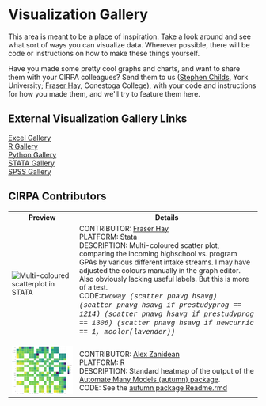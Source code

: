 Visualization Gallery
=======

This area is meant to be a place of inspiration. Take a look around and see what sort of ways you can visualize data. Wherever possible, there will be code or instructions on how to make these things yourself. 

Have you made some pretty cool graphs and charts, and want to share them with your CIRPA colleagues? Send them to us ([Stephen Childs](mailto:sechilds@yorku.ca), York University; [Fraser Hay](mailto:fhay@conestogac.on.ca), Conestoga College), with your code and instructions for how you made them, and we'll try to feature them here.

## External Visualization Gallery Links
[Excel Gallery](https://support.office.com/en-us/article/available-chart-types-in-office-a6187218-807e-4103-9e0a-27cdb19afb90)<br>
[R Gallery](https://www.r-graph-gallery.com/index.html)<br>
[Python Gallery](https://python-graph-gallery.com/)<br>
[STATA Gallery](https://www.stata.com/support/faqs/graphics/gph/stata-graphs/)<br>
[SPSS Gallery](https://stats.idre.ucla.edu/spss/seminars/spssgraphics/graphics-in-spss/)<br>


## CIRPA Contributors
<table>
  <tr>
    <th>Preview</th>
    <th>Details</th> 
  </tr>
  <tr>
    <td><img src="https://github.com/cirpa-acpri/codeshare/blob/master/Visualization%20Gallery/Images/STATA-Scatter-Multicolor.png" alt="Multi-coloured scatterplot in STATA" title="Multi-coloured scatterplot in Stata" width="450"/></td>
    <td>CONTRIBUTOR: <a href=mailto:fhay@conestogac.on.ca>Fraser Hay</a><br>PLATFORM: Stata<br>DESCRIPTION: Multi-coloured scatter plot, comparing the incoming highschool vs. program GPAs by various different intake streams. I may have adjusted the colours manually in the graph editor. Also obviously lacking useful labels. But this is more of a test.<br>CODE:<i><font face="Courier New">twoway (scatter pnavg hsavg) (scatter pnavg hsavg if prestudyprog == 1214) (scatter pnavg hsavg if prestudyprog == 1306) (scatter pnavg hsavg if newcurric == 1, mcolor(lavender))</i></font></p></td>
   </tr>
   <tr>
    <td><img src="https://raw.githubusercontent.com/Zanidean/autumn/master/README_files/figure-gfm/unnamed-chunk-4-1.png" alt="Heatmap of models from autumn R package" title="Heatmap of models from autumn R package" width="450"/></td>
     <td>CONTRIBUTOR: <a href=mailto:AZanidean@mhc.ab.ca>Alex Zanidean</a><br>PLATFORM: R<br>DESCRIPTION: Standard heatmap of the output of the <a href=https://github.com/Zanidean/autumn>Automate Many Models (autumn) package</a>.<br>CODE: See the <a href=https://github.com/Zanidean/autumn>autumn package Readme.rmd</a></tr>
</table>
